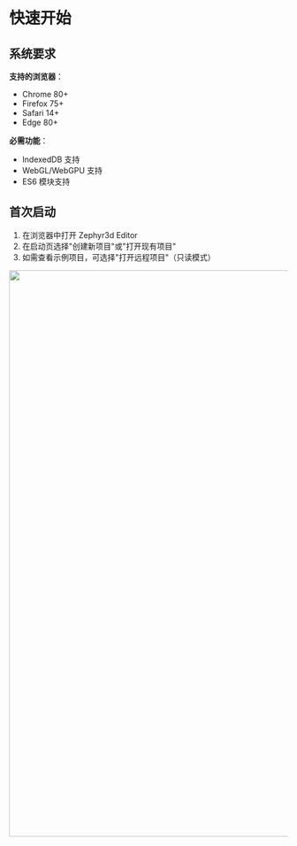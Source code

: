 
# 快速开始

## 系统要求

**支持的浏览器**：
- Chrome 80+
- Firefox 75+  
- Safari 14+
- Edge 80+

**必需功能**：
- IndexedDB 支持
- WebGL/WebGPU 支持
- ES6 模块支持

## 首次启动

1. 在浏览器中打开 Zephyr3d Editor
2. 在启动页选择"创建新项目"或"打开现有项目"
3. 如需查看示例项目，可选择"打开远程项目"（只读模式）


<img src="media/editor-main.jpg" width="1024"/>
